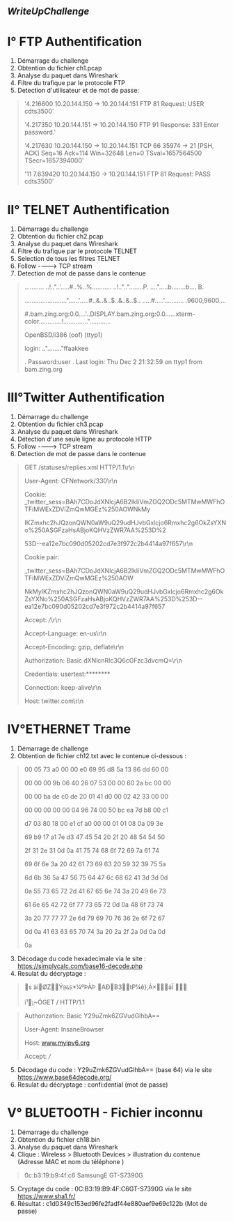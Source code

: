 
## _WriteUpChallenge_



# I° FTP Authentification
 1. Démarrage du challenge
 2. Obtention du fichier ch1.pcap
 3. Analyse du paquet dans Wireshark
 4. Filtre du trafique par le protocole FTP
 6. Detection d'utilisateur et de mot de passe:
 

> '4.216600 10.20.144.150 → 10.20.144.151 FTP 81 Request: USER cdts3500'
> 
> '4.217350 10.20.144.151 → 10.20.144.150 FTP 91 Response: 331 Enter password.'
> 
>  '4.217630 10.20.144.150 → 10.20.144.151 TCP 66 35974 → 21 [PSH, ACK] Seq=16 Ack=114 Win=32648 Len=0 TSval=1657564500 TSecr=1657394000'
>  
> '11 7.639420 10.20.144.150 → 10.20.144.151 FTP 81 Request: PASS cdts3500'

# II° TELNET Authentification

1. Démarrage du challenge
2. Obtention du fichier ch2.pcap
3. Analyse du paquet dans Wireshark
4. Filtre du trafique par le protocole TELNET
5. Selection de tous les filtres TELNET
6. Follow ----> TCP stream
7. Detection de mot de passe dans le contenue

> ........... ..!.."..'.....#..%..%........... ..!..".."........P. ....".....b........b....	B.
> 
> ........................"......'.....#..&..&..$..&..&..$.. .....#.....'........... .9600,9600....
> 
> #.bam.zing.org:0.0....'..DISPLAY.bam.zing.org:0.0......xterm-color.............!.............."............
> 
> OpenBSD/i386 (oof) (ttyp1)
> 
> login: .."........"ffaakkee
> 
> .
> Password:user
> .
> Last login: Thu Dec  2 21:32:59 on ttyp1 from bam.zing.org


# III°Twitter Authentification
1. Démarrage du challenge
2. Obtention du fichier ch3.pcap
3. Analyse du paquet dans Wireshark
4. Détection d'une seule ligne au protocole HTTP
6. Follow ----> TCP stream
7. Detection de mot de passe dans le contenue

> GET /statuses/replies.xml HTTP/1.1\r\n
> 
> User-Agent: CFNetwork/330\r\n
> 
> Cookie:
>  _twitter_sess=BAh7CDoJdXNlcjA6B2lkIiVmZGQ2ODc5MTMwMWFhOTFiMWExZDViZmQwMGEz%250AOWNkMy
>  
>  IKZmxhc2hJQzonQWN0aW9uQ29udHJvbGxlcjo6Rmxhc2g6OkZsYXNo%250ASGFzaHsABjoKQHVzZWR7AA%253D%2
>  
>  53D--ea12e7bc090d05202cd7e3f972c2b4414a97f657\r\n
>  
> Cookie pair:
> 
>  _twitter_sess=BAh7CDoJdXNlcjA6B2lkIiVmZGQ2ODc5MTMwMWFhOTFiMWExZDViZmQwMGEz%250AOW
>  
>  NkMyIKZmxhc2hJQzonQWN0aW9uQ29udHJvbGxlcjo6Rmxhc2g6OkZsYXNo%250ASGFzaHsABjoKQHVzZWR7AA%253D%253D--ea12e7bc090d05202cd7e3f972c2b4414a97f657
>  
> Accept: */*\r\n
> 
> Accept-Language: en-us\r\n
> 
> Accept-Encoding: gzip, deflate\r\n
> 
> Authorization: Basic dXNlcnRlc3Q6cGFzc3dvcmQ=\r\n
> 
> Credentials: usertest:********
> 
> Connection: keep-alive\r\n
> 
> Host: twitter.com\r\n
  
# IV°ETHERNET Trame
1. Démarrage de challenge
2. Obtention de fichier ch12.txt avec le contenue ci-dessous :

> 00 05 73 a0 00 00 e0 69 95 d8 5a 13 86 dd 60 00
> 
> 00 00 00 9b 06 40 26 07 53 00 00 60 2a bc 00 00
> 
> 00 00 ba de c0 de 20 01 41 d0 00 02 42 33 00 00
> 
> 00 00 00 00 00 04 96 74 00 50 bc ea 7d b8 00 c1
> 
> d7 03 80 18 00 e1 cf a0 00 00 01 01 08 0a 09 3e
> 
> 69 b9 17 a1 7e d3 47 45 54 20 2f 20 48 54 54 50
> 
> 2f 31 2e 31 0d 0a 41 75 74 68 6f 72 69 7a 61 74
> 
> 69 6f 6e 3a 20 42 61 73 69 63 20 59 32 39 75 5a
> 
> 6d 6b 36 5a 47 56 75 64 47 6c 68 62 41 3d 3d 0d
> 
> 0a 55 73 65 72 2d 41 67 65 6e 74 3a 20 49 6e 73
> 
> 61 6e 65 42 72 6f 77 73 65 72 0d 0a 48 6f 73 74
> 
> 3a 20 77 77 77 2e 6d 79 69 70 76 36 2e 6f 72 67
> 
> 0d 0a 41 63 63 65 70 74 3a 20 2a 2f 2a 0d 0a 0d
> 
> 0a

3. Décodage du code hexadecimale via le site : https://simplycalc.com/base16-decode.php
4. Resulat du décryptage : 
> 
> s àiØZÝ`@&S`*¼ºÞÀÞ AÐB3tP¼ê}¸Á×áÏ 
> 
> i¹¡~ÓGET / HTTP/1.1

> 

> Authorization: Basic Y29uZmk6ZGVudGlhbA==
> 
> 
> User-Agent: InsaneBrowser
> 
> Host: www.myipv6.org
> 
> 
> Accept: */*

5. Décodage du code : Y29uZmk6ZGVudGlhbA== (base 64) via le site https://www.base64decode.org/
6. Resulat du décryptage : confi:dential (mot de passe)

# V° BLUETOOTH - Fichier inconnu 
1. Démarrage du challenge
 2. Obtention du fichier ch18.bin
 3. Analyse du paquet dans Wireshark
 4. Clique : Wireless > Bluetooth Devices > illustration du contenue (Adresse MAC et nom du téléphone )
 
>  0c:b3:19:b9:4f:c6 SamsungE GT-S7390G
 5. Cryptage du code : 0C:B3:19:B9:4F:C6GT-S7390G via le site https://www.sha1.fr/
 6. Résultat : c1d0349c153ed96fe2fadf44e880aef9e69c122b (Mot de passe)
